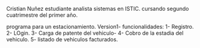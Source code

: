 Cristian Nuñez
estudiante analista sistemas en ISTIC.
cursando segundo cuatrimestre del primer año.

programa para un estacionamiento.
Version1-
funcionalidades:
1- Registro.
2- LOgin.
3- Carga de patente del vehiculo-
4- Cobro de la estadia del vehiculo.
5- listado de vehiculos facturados.
